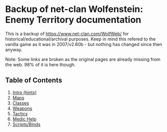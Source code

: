 # Backup of net-clan Wolfenstein: Enemy Territory documentation

This is a backup of <https://www.net-clan.com/WolfWeb/> for historical/educational/archival purposes. Keep in mind this refered to the vanilla game as it was in 2007/v2.60b - but nothing has changed since then anyway.

Note: Some links are broken as the original pages are already missing from the web. 98% of it is here though.

## Table of Contents

1. [Intro (hints)](/NetClan/1_Intro/hints.md)
1. [Maps](/NetClan/2_Maps/maps.md)
1. [Classes](/NetClan/3_Classes/classes.md)
1. [Weapons](/NetClan/4_Weapons/weapons.md)
1. [Tactics](/NetClan/5_Tactics/tactics.md)
1. [Medic Help](/NetClan/6_MedicHelp/medics.md)
1. [Scripts/Binds](/NetClan/7_Scripts/scripts.md)
